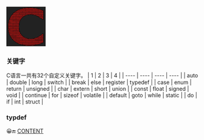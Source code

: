 ![C](../c.png)

### 关键字
C语言一共有32个自定义关键字。
|  1   | 2  |  3   | 4  |
|  ----  | ----  |  ----  | ----  |
| auto  | double | long   | switch |
| break  | else | register | typedef |
| case  | enum | return  | unsigned |
| char  | extern | short  | union |
| const  | float | signed   | void |
| continue  | for | sizeof | volatile |
| default  | goto | while | static | 
| do  | if | int  | struct |

<!--
auto：声明自动变量；
break：跳出当前循环；
case：开关语句分支；
char：声明字符型变量或函数返回值类型；
const：声明只读变量；
continue：结束当前循环，开始下一轮循环；
default：开关语句中的“默认分支”；
do：循环语句的循环体；

double：声明双精度浮点型变量或函数返回值类型；
else：条件语句否定分支（与if连用）；
enum：声明枚举类型；
extern：声明变量或函数是在其它文件或本文件的其它位置定义；
float：声明浮点型变量或函数返回值类型；
for：一种循环语句；
goto：无条件跳转语句；
if：条件语句；

int：声明整型变量或函数；
long：声明长整型变量或函数返回值类型
register：声明寄存器变量；
return：子程序返回语句（可以带参数，也可不带参数）
short：声明短整型变量或函数；
signed：声明有符号类型变量或函数；
sizeof：计算数据类型或变量长度（即所占字节数）
static：声明静态变量；

struct：声明结构体类型；
switch：用于开关语句；
typedef：用以给数据类型取别名；
unsigned：声明无符号类型变量或函数；
union：声明共用体类型；
void：声明函数无返回值或无参数，声明无类型指针；
volatile：说明变量在程序执行中可被隐含地改变；
while：循环语句的循环条件；

asm：用于在C语言中嵌入汇编指令；
fortran：为Fortran语言链接而设定的条件性支持类型指令符。
-->

### typdef



😀🔚
[CONTENT](C.md)


